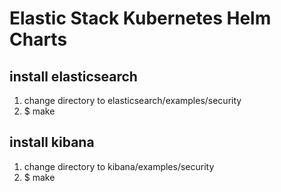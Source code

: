 # Elastic Stack Kubernetes Helm Charts

## install elasticsearch
1. change directory to elasticsearch/examples/security
2. $ make

## install kibana
1. change directory to kibana/examples/security
2. $ make
